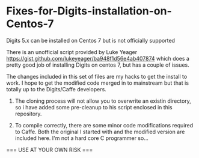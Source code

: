 # Fixes-for-Digits-installation-on-Centos-7
Digits 5.x can be installed on Centos 7 but is not officially supported

There is an unofficial script provided by Luke Yeager https://gist.github.com/lukeyeager/ba948f1d56e4ab407874 which does a pretty good job of installing Digits on centos 7, but has a couple of issues. 

The changes included in this set of files are my hacks to get the install to work. I hope to get the modified code merged in to mainstream but that is totally up to the Digits/Caffe developers.

1. The cloning process will not allow you to overwrite an existin directory, so i have added some pre-cleanup to his script enclosed in this repository.

2. To compile correctly, there are some minor code modifications required to Caffe. Both the original I started with and the modified version are included here. I'm not a hard core C programmer so... 

=== USE AT YOUR OWN RISK ===
